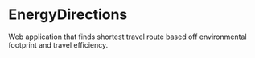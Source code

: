 # EnergyDirections
Web application that finds shortest travel route based off environmental footprint and travel efficiency.
